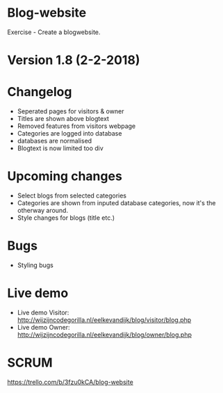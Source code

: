 # Blog-website
Exercise - Create a blogwebsite. 

# Version 1.8 (2-2-2018)

# Changelog
- Seperated pages for visitors & owner
- Titles are shown above blogtext 
- Removed features from visitors webpage
- Categories are logged into database
- databases are normalised
- Blogtext is now limited too div

# Upcoming changes
- Select blogs from selected categories
- Categories are shown from inputed database categories, now it's the otherway around.
- Style changes for blogs (title etc.)

# Bugs 
- Styling bugs

# Live demo
- Live demo Visitor: http://wijzijncodegorilla.nl/eelkevandijk/blog/visitor/blog.php
- Live demo Owner: http://wijzijncodegorilla.nl/eelkevandijk/blog/owner/blog.php

# SCRUM
https://trello.com/b/3fzu0kCA/blog-website
